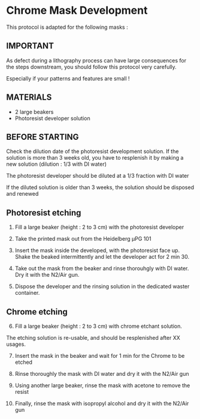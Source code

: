 # Chrome Mask Development

This protocol is adapted for the following masks :

## IMPORTANT

As defect during a lithography process can have large consequences for the steps downstream, you should follow this protocol very carefully.

Especially if your patterns and features are small !

## MATERIALS

- 2 large beakers
- Photoresist developer solution

## BEFORE STARTING
Check the dilution date of the photoresist development solution. If the solution is more than 3 weeks old, you have to resplenish it by making a new solution (dilution : 1/3 with DI water)

The photoresist developer should be diluted at a 1/3 fraction with DI water

If the diluted solution is older than 3 weeks, the solution should be disposed and renewed

## Photoresist etching

1. Fill a large beaker (height : 2 to 3 cm) with the photoresist developer

2. Take the printed mask out from  the Heidelberg µPG 101

3. Insert the mask inside the developed, with the photoresist face up. Shake the beaked intermittently and let the developer act for 2 min 30.

4. Take out the mask from the beaker and rinse thorouhgly with DI water. Dry it with the N2/Air gun.

5. Dispose the developer and the rinsing solution in the dedicated waster container.

## Chrome etching

6. Fill a large beaker (height : 2 to 3 cm) with chrome etchant solution.

The etching solution is re-usable, and should be resplenished after XX usages.

7. Insert the mask in the beaker and wait for 1 min for the Chrome to be etched

8. Rinse thoroughly the mask with DI water and dry it with the N2/Air gun

9. Using another large beaker, rinse the mask with acetone to remove the resist

10. Finally, rinse the mask with isopropyl alcohol and dry it with the N2/Air gun

